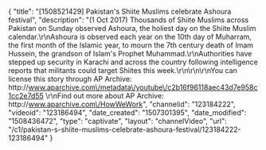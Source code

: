 {
    "title": "[1508521429] Pakistan's Shiite Muslims celebrate Ashoura festival",
    "description": "(1 Oct 2017) Thousands of Shiite Muslims across Pakistan on Sunday observed Ashoura, the holiest day on the Shiite Muslim calendar.\r\nAshoura is observed each year on the 10th day of Muharram, the first month of the Islamic year, to mourn the 7th century death of Imam Hussein, the grandson of Islam's Prophet Muhammad.\r\nAuthorities have stepped up security in Karachi and across the country following intelligence reports that militants could target Shiites this week.\r\n\r\n\r\nYou can license this story through AP Archive: http:\/\/www.aparchive.com\/metadata\/youtube\/c2b16f96118aec43d7e958c1cc2e7d55 \r\nFind out more about AP Archive: http:\/\/www.aparchive.com\/HowWeWork",
    "channelid": "123184222",
    "videoid": "123186494",
    "date_created": "1507301395",
    "date_modified": "1508436472",
    "type": "captivate",
    "layout": "channelVideo",
    "url": "\/c1\/pakistan-s-shiite-muslims-celebrate-ashoura-festival\/123184222-123186494"
}